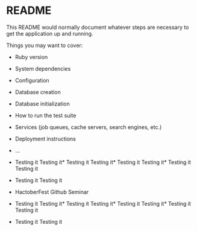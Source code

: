 # README

This README would normally document whatever steps are necessary to get the
application up and running.

Things you may want to cover:

* Ruby version

* System dependencies

* Configuration

* Database creation

* Database initialization

* How to run the test suite

* Services (job queues, cache servers, search engines, etc.)

* Deployment instructions

* ...

* Testing it Testing it* Testing it Testing it* Testing it Testing it* Testing it Testing it
* Testing it Testing it




* HactoberFest Github Seminar


* Testing it Testing it* Testing it Testing it* Testing it Testing it* Testing it Testing it
* Testing it Testing it
